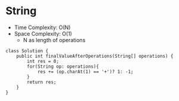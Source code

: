 # String
* Time Complexity: O(N)
* Space Complexity: O(1)
	* N as length of operations
```
class Solution {
    public int finalValueAfterOperations(String[] operations) {
        int res = 0;
        for(String op: operations){
            res += (op.charAt(1) == '+')? 1: -1;
        }
        return res;
    }
}
```